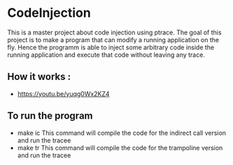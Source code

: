 # CodeInjection

This is a master project about code injection using ptrace.
The goal of this project is to make a program that can modify a running application on the fly.
Hence the programm is able to inject some arbitrary code inside the running application and execute that code without leaving any trace.


## How it works :
- https://youtu.be/yuqg0Wx2KZ4

## To run the program
- make ic 
This command will compile the code for the indirect call version and run the tracee
- make tr
This command will compile the code for the trampoline version and run the tracee
